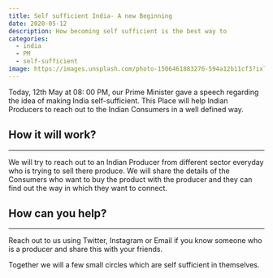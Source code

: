 ```yaml
---
title: Self sufficient India- A new Beginning
date: 2020-05-12
description: How becoming self sufficient is the best way to
categories:
  - india
  - PM
  - self-sufficient
image: https://images.unsplash.com/photo-1506461883276-594a12b11cf3?ixlib=rb-1.2.1&ixid=eyJhcHBfaWQiOjEyMDd9&auto=format&fit=crop&w=800&q=60
---
```


Today, 12th May at 08: 00 PM, our Prime Minister gave a speech regarding the idea of making India self-sufficient. This
Place will help Indian Producers to reach out to the Indian Consumers in a well defined way.

## How it will work?
---

We will try to reach out to an Indian Producer from different sector everyday who is trying to sell there produce. We will
share the details of the Consumers who want to buy the product with the producer and they can find out the way in which they
want to connect.

## How can you help?
---

Reach out to us using Twitter, Instagram or Email if you know someone who is a producer and share this with your friends.

Together we will a few small circles which are self sufficient in themselves.
